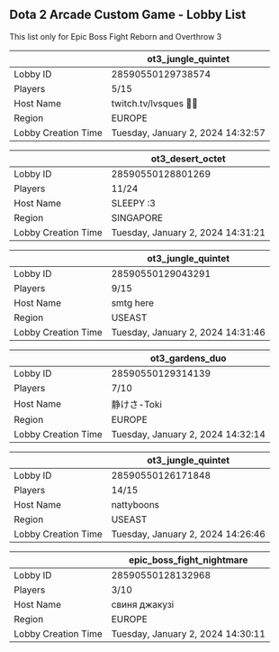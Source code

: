 ## Dota 2 Arcade Custom Game - Lobby List

This list only for Epic Boss Fight Reborn and Overthrow 3

|  | ot3_jungle_quintet |
| ------ | ------ |
| Lobby ID | 28590550129738574 |
| Players | 5/15 |
| Host Name | twitch.tv/lvsques 🏳️‍🌈 |
| Region | EUROPE |
| Lobby Creation Time | Tuesday, January 2, 2024 14:32:57 |


|  | ot3_desert_octet |
| ------ | ------ |
| Lobby ID | 28590550128801269 |
| Players | 11/24 |
| Host Name | SLEEPY :3 |
| Region | SINGAPORE |
| Lobby Creation Time | Tuesday, January 2, 2024 14:31:21 |


|  | ot3_jungle_quintet |
| ------ | ------ |
| Lobby ID | 28590550129043291 |
| Players | 9/15 |
| Host Name | smtg here |
| Region | USEAST |
| Lobby Creation Time | Tuesday, January 2, 2024 14:31:46 |


|  | ot3_gardens_duo |
| ------ | ------ |
| Lobby ID | 28590550129314139 |
| Players | 7/10 |
| Host Name | 静けさ-Toki |
| Region | EUROPE |
| Lobby Creation Time | Tuesday, January 2, 2024 14:32:14 |


|  | ot3_jungle_quintet |
| ------ | ------ |
| Lobby ID | 28590550126171848 |
| Players | 14/15 |
| Host Name | nattyboons |
| Region | USEAST |
| Lobby Creation Time | Tuesday, January 2, 2024 14:26:46 |


|  | epic_boss_fight_nightmare |
| ------ | ------ |
| Lobby ID | 28590550128132968 |
| Players | 3/10 |
| Host Name | свиня джакузі |
| Region | EUROPE |
| Lobby Creation Time | Tuesday, January 2, 2024 14:30:11 |


